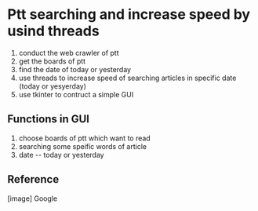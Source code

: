 # Ptt searching and increase speed by usind threads
1. conduct the web crawler of ptt
2. get the boards of ptt
3. find the date of today or yesterday
4. use threads to increase speed of searching articles in specific date (today or yesyerday)
5. use tkinter to contruct a simple GUI

## Functions in GUI
1. choose boards of ptt which want to read
2. searching some speific words of article
3. date -- today or yesterday

## Reference
[image] Google
